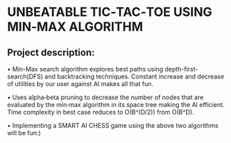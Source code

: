 # UNBEATABLE TIC‑TAC‑TOE USING MIN‑MAX ALGORITHM
## Project description:
• Min-Max search algorithm explores best paths using depth-first-search(DFS) and backtracking techniques. Constant increase and decrease of utilities by our user against AI makes all that fun.

• Uses alpha‑beta pruning to decrease the number of nodes that are evaluated by the min‑max algorithm in its space tree making the AI efficient. Time complexity in best case reduces to O(B^(D/2)) from O(B^D).

• Implementing a SMART AI CHESS game using the above two algorithms will be fun:)
